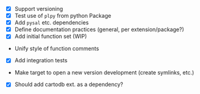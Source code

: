 * [x] Support versioning
* [x] Test use of `plpy` from python Package
* [x] Add `pysal` etc. dependencies
* [x] Define documentation practices (general, per extension/package?)
* [x] Add initial function set (WIP)
* Unify style of function comments
* [x] Add integration tests
* Make target to open a new version development (create symlinks, etc.)
* [x] Should add cartodb ext. as a dependency?
